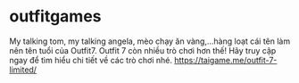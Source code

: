 # outfitgames
My talking tom, my talking angela, mèo chạy ăn vàng,...hàng loạt cái tên làm nên tên tuổi của Outfit7. Outfit 7 còn nhiều trò chơi hơn thế! Hãy truy cập ngay để tìm hiểu chi tiết về các trò chơi nhé. https://taigame.me/outfit-7-limited/

